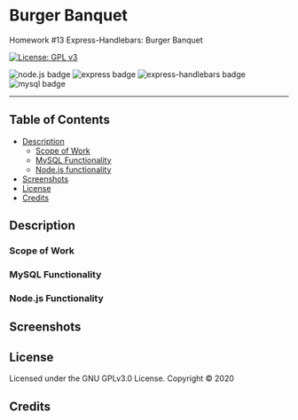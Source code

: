 # Burger Banquet
Homework #13 Express-Handlebars: Burger Banquet

[![License: GPL v3](https://img.shields.io/badge/License-GPLv3-blue.svg)](https://github.com/natemking/burger_banquet/blob/main/LICENSE)

![node.js badge](https://img.shields.io/badge/node.js%20-%2343853D.svg?&style=flat&logo=node.js&logoColor=white)
![express badge](https://img.shields.io/badge/express.js%20-%23404d59.svg?&style=flat)
![express-handlebars badge](https://img.shields.io/badge/express--handlebars%20-%23654321.svg?&style=flatColor=white%22/)
![mysql badge](https://img.shields.io/badge/mysql-%23000.svg?&style=flat&logo=mysql&logoColor=white)


---
## Table of Contents
 * [Description](#description)
    + [Scope of Work](#scope-of-work)
    + [MySQL Functionality](#mysql-functionality)
    + [Node.js functionality](#nodejs-functionality)
  * [Screenshots](#screenshots)
  * [License](#license)
  * [Credits](#credits)

## Description

### Scope of Work

### MySQL Functionality

### Node.js Functionality

## Screenshots

<!-- <summary><strong></strong></summary>
<br>


![app gif](app/assets/images/screenshots/employee_tracker.gif?raw=true)
<br>
_App functionality_
<br> -->

## License
Licensed under the GNU GPLv3.0 License. Copyright © 2020

## Credits

<!-- * [Guide to Express-Handlebars](https://stackabuse.com/guide-to-handlebars-templating-engine-for-node/)

* [Better Express routing for Node JS](https://caffeinecoding.com/better-express-routing-for-nodejs/)

* [Pooling MySQL connection](https://stackoverflow.com/questions/18496540/node-js-mysql-connection-pooling)

* [Node, MySql, & Async/Await](https://codeburst.io/node-js-mysql-and-async-await-6fb25b01b628) 

* [Remove duplicates from an array](https://www.javascripttutorial.net/array/javascript-remove-duplicates-from-array/) -->



